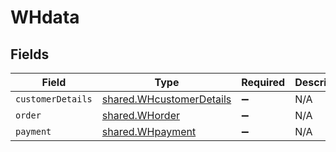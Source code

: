 # WHdata


## Fields

| Field                                                                       | Type                                                                        | Required                                                                    | Description                                                                 |
| --------------------------------------------------------------------------- | --------------------------------------------------------------------------- | --------------------------------------------------------------------------- | --------------------------------------------------------------------------- |
| `customerDetails`                                                           | [shared.WHcustomerDetails](../../../sdk/models/shared/whcustomerdetails.md) | :heavy_minus_sign:                                                          | N/A                                                                         |
| `order`                                                                     | [shared.WHorder](../../../sdk/models/shared/whorder.md)                     | :heavy_minus_sign:                                                          | N/A                                                                         |
| `payment`                                                                   | [shared.WHpayment](../../../sdk/models/shared/whpayment.md)                 | :heavy_minus_sign:                                                          | N/A                                                                         |